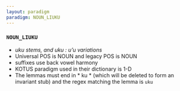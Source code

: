 ```yaml
---
layout: paradigm
paradigm: NOUN_LIUKU
---
```

### ` NOUN_LIUKU `

* _uku stems, and uku : u’u variations_
* Universal POS is NOUN and legacy POS is NOUN
* suffixes use back vowel harmony
* KOTUS paradigm used in their dictionary is 1-D
* The lemmas must end in * ku * (which will be deleted to form an invariant stub) and the regex matching the lemma is ` uku `
